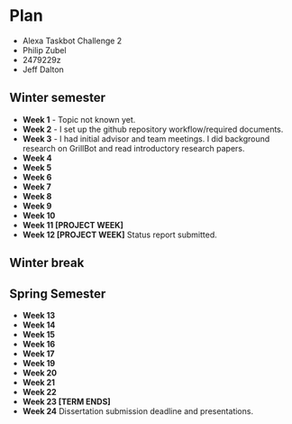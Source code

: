 # Plan

* Alexa Taskbot Challenge 2
* Philip Zubel
* 2479229z
* Jeff Dalton

## Winter semester

* **Week 1** - Topic not known yet.
* **Week 2** - I set up the github repository workflow/required documents.
* **Week 3** - I had initial advisor and team meetings. I did background research on GrillBot and read introductory research papers.
* **Week 4**
* **Week 5**
* **Week 6**
* **Week 7**
* **Week 8**
* **Week 9**
* **Week 10**
* **Week 11 [PROJECT WEEK]**
* **Week 12 [PROJECT WEEK]** Status report submitted.

## Winter break

## Spring Semester

* **Week 13**
* **Week 14**
* **Week 15**
* **Week 16**
* **Week 17**
* **Week 19**
* **Week 20**
* **Week 21**
* **Week 22**
* **Week 23 [TERM ENDS]**
* **Week 24** Dissertation submission deadline and presentations.

